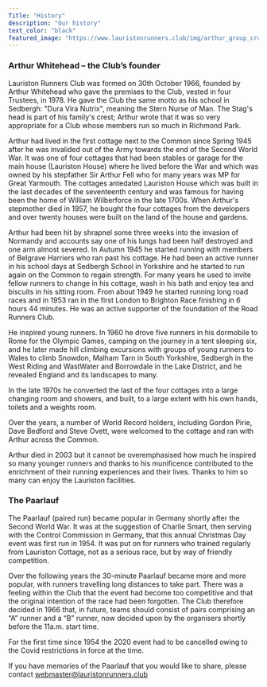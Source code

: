 ```yaml
---
Title: "History"
description: "Our history"
text_color: "black"
featured_image: "https://www.lauristonrunners.club/img/arthur_group_crop2.jpg"
---
```

<!---
![image](https://www.lauristonrunners.club/img/arthur1.jpg)
-->
### Arthur Whitehead – the Club’s founder

Lauriston Runners Club was formed on 30th October 1966, founded by Arthur Whitehead who gave the premises to the Club, vested in four Trustees, in 1978.  He gave the Club the same motto as his school in Sedbergh: "Dura Vira Nutrix", meaning the Stern Nurse of Man.  The Stag's head is part of his family's crest; Arthur wrote that it was so very appropriate for a Club whose members run so much in Richmond Park.

Arthur had lived in the first cottage next to the Common since Spring 1945 after he was invalided out of the Army towards the end of the Second World War. It was one of four cottages that had been stables or garage for the main house (Lauriston House) where he lived before the War and which was owned by his stepfather Sir Arthur Fell who for many years was MP for Great Yarmouth.  The cottages antedated Lauriston House which was built in the last decades of the seventeenth century and was famous for having been the home of William Wilberforce in the late 1700s.  When Arthur's stepmother died in 1957, he bought the four cottages from the developers and over twenty houses were built on the land of the house and gardens.

Arthur had been hit by shrapnel some three weeks into the invasion of Normandy and accounts say one of his lungs had been half destroyed and one arm almost severed. In Autumn 1945 he started running with members of Belgrave Harriers who ran past his cottage.  He had been an active runner in his school days at Sedbergh School in Yorkshire and he started to run again on the Common to regain strength.  For many years he used to invite fellow runners to change in his cottage, wash in his bath and enjoy tea and biscuits in his sitting room. From about 1949 he started running long road races and in 1953 ran in the first London to Brighton Race finishing in 6 hours 44 minutes. He was an active supporter of the foundation of the Road Runners Club.

He inspired young runners.  In 1960 he drove five runners in his dormobile to Rome for the Olympic Games, camping on the journey in a tent sleeping six, and he later made hill climbing excursions with groups of young runners to Wales to climb Snowdon, Malham Tarn in South Yorkshire, Sedbergh in the West Riding and WastWater and Borrowdale in the Lake District, and he revealed England and its landscapes to many.

In the late 1970s he converted the last of the four cottages into a large changing room and showers, and built, to a large extent with his own hands, toilets and a weights room.  

Over the years, a number of World Record holders, including Gordon Pirie, Dave Bedford and Steve Ovett, were welcomed to the cottage and ran with Arthur across the Common.

Arthur died in 2003 but it cannot be overemphasised how much he inspired so many younger runners and thanks to his munificence contributed to the enrichment of their running experiences and their lives.  Thanks to him so many can enjoy the Lauriston facilities.

### The Paarlauf

The Paarlauf (paired run) became popular in Germany shortly after the Second World War. It was at the suggestion of Charlie Smart, then serving with the Control Commission in Germany, that this annual Christmas Day event was first run in 1954. It was put on for runners who trained regularly from Lauriston Cottage, not as a serious race, but by way of friendly competition.

Over the following years the 30-minute Paarlauf became more and more popular, with runners travelling long distances to take part. There was a feeling within the Club that the event had become too competitive and that the original intention of the race had been forgotten. The Club therefore decided in 1966 that, in future, teams should consist of pairs comprising an “A” runner and a “B” runner, now decided upon by the organisers shortly before the 11a.m. start time.

For the first time since 1954 the 2020 event had to be cancelled owing to the Covid restrictions in force at the time.

If you have memories of the Paarlauf that you would like to share, please contact webmaster@lauristonrunners.club
